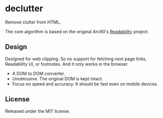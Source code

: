 # declutter
Remove clutter from HTML.

The core algorithm is based on the original Arc90's [Readability](https://code.google.com/p/arc90labs-readability/) project.

## Design

Designed for web clipping. So no support for fetching next page links, Readability UI, or footnotes. And it only works in the browser.

* A DOM to DOM converter.
* Unobtrusive. The original DOM is kept intact.
* Focus on speed and accuracy. It should be fast even on mobile devices.

## License

Released under the MIT license.